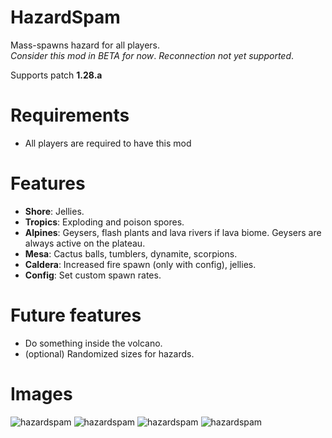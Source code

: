 # HazardSpam

Mass-spawns hazard for all players.  
*Consider this mod in BETA for now*.
*Reconnection not yet supported*.

Supports patch **1.28.a**

# Requirements
- All players are required to have this mod

# Features
- **Shore**: Jellies.
- **Tropics**: Exploding and poison spores.
- **Alpines**: Geysers, flash plants and lava rivers if lava biome. Geysers are always active on the plateau.
- **Mesa**: Cactus balls, tumblers, dynamite, scorpions.
- **Caldera**: Increased fire spawn (only with config), jellies.
- **Config**: Set custom spawn rates.

# Future features
- Do something inside the volcano.
- (optional) Randomized sizes for hazards.

# Images

![hazardspam](https://i.imgur.com/ZQ2kKxG.png)
![hazardspam](https://i.imgur.com/Q0h5qbf.png)
![hazardspam](https://i.imgur.com/wJqvCHV.png)
![hazardspam](https://i.imgur.com/aj89QJW.png)

